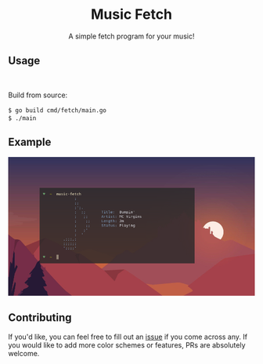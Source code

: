 <h1 align=center>Music Fetch</h1>
<p align=center>A simple fetch program for your music!</p>
<h2>Usage</h2>
<br>

Build from source:
```
$ go build cmd/fetch/main.go
$ ./main
```

<h2>Example</h2>
<img src="examples/scrot.png"/>

<h2>Contributing</h2>

If you'd like, you can feel free to fill out an [issue](https://gitlab.com/EndowTheGreat/music-fetch/issues/new) if you come across any. If you would like to add more color schemes or features, PRs are absolutely welcome.
